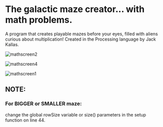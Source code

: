 # The galactic maze creator... with math problems.
A program that creates playable mazes before your eyes, filled with aliens curious about multiplication! Created in the Processing language by Jack Kallas.

![mathscreen2](https://user-images.githubusercontent.com/39398421/46098998-a3f69680-c193-11e8-8eb9-504ddc9d038d.png)
<!-- .element height="50%" width="50%" -->
![mathscreen4](https://user-images.githubusercontent.com/39398421/46099014-b375df80-c193-11e8-824d-b17dbd878483.png)
<!-- .element height="50%" width="50%" -->
![mathscreen1](https://user-images.githubusercontent.com/39398421/46099029-bbce1a80-c193-11e8-9568-870b14ff1015.png)
<!-- .element height="50%" width="50%" -->

## NOTE:
### For BIGGER or SMALLER maze:
 change the global rowSize variable or size() parameters in the setup function on line 44.
